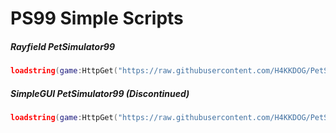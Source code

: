 # PS99 Simple Scripts

##### Rayfield PetSimulator99
```lua
loadstring(game:HttpGet("https://raw.githubusercontent.com/H4KKDOG/PetSimulator99/main/RayfieldPS99Solara.lua"))()
```

##### SimpleGUI PetSimulator99 (Discontinued)
```lua
loadstring(game:HttpGet("https://raw.githubusercontent.com/H4KKDOG/PetSimulator99/main/SimpleGUISolara.lua"))()
```
